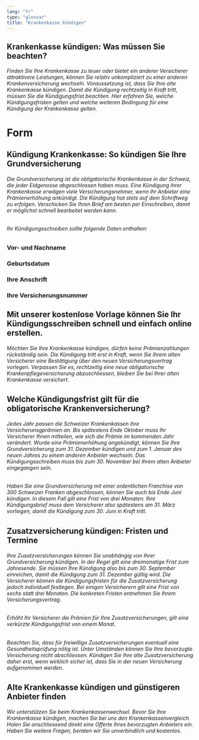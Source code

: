 ```yaml
---
lang: "fr"
type: "glossar"
title: "Krankenkasse kündigen"
---
```


## Krankenkasse kündigen: Was müssen Sie beachten?

###### Finden Sie Ihre Krankenkasse zu teuer oder bietet ein anderer Versicherer attraktivere Leistungen, können Sie relativ unkompliziert zu einer anderen Krankenversicherung wechseln. Voraussetzung ist, dass Sie Ihre alte Krankenkasse kündigen. Damit die Kündigung rechtzeitig in Kraft tritt, müssen Sie die Kündigungsfrist beachten. Hier erfahren Sie, welche Kündigungsfristen gelten und welche weiteren Bedingung für eine Kündigung der Krankenkasse gelten.

# Form

## Kündigung Krankenkasse: So kündigen Sie Ihre Grundversicherung

###### Die Grundversicherung ist die obligatorische Krankenkasse in der Schweiz, die jeder Eidgenosse abgeschlossen haben muss. Eine Kündigung ihrer Krankenkasse erwägen viele Versicherungsnehmer, wenn ihr Anbieter eine Prämienerhöhung ankündigt. Die Kündigung hat stets auf dem Schriftweg zu erfolgen. Verschicken Sie Ihren Brief am besten per Einschreiben, damit er möglichst schnell bearbeitet werden kann.

###### Ihr Kündigungsschreiben sollte folgende Daten enthalten:

### Vor- und Nachname

### Geburtsdatum

### Ihre Anschrift

### Ihre Versicherungsnummer

## Mit unserer kostenlose Vorlage können Sie Ihr Kündigungsschreiben schnell und einfach online erstellen.

###### Möchten Sie Ihre Krankenkasse kündigen, dürfen keine Prämienzahlungen rückständig sein. Die Kündigung tritt erst in Kraft, wenn Sie Ihrem alten Versicherer eine Bestätigung über den neuen Versicherungsvertrag vorlegen. Verpassen Sie es, rechtzeitig eine neue obligatorische Krankenpflegeversicherung abzuschliessen, bleiben Sie bei Ihrer alten Krankenkasse versichert.

## Welche Kündigungsfrist gilt für die obligatorische Krankenversicherung?

###### Jedes Jahr passen die Schweizer Krankenkassen ihre Versicherunsgprämien an. Bis spätestens Ende Oktober muss Ihr Versicherer Ihnen mitteilen, wie sich die Prämie im kommenden Jahr verändert. Wurde eine Prämienerhöhung angekündigt, können Sie Ihre Grundversicherung zum 31. Dezember kündigen und zum 1. Januar des neuen Jahres zu einem anderen Anbieter wechseln. Das Kündigungsschreiben muss bis zum 30. November bei Ihrem alten Anbieter eingegangen sein.

###### Haben Sie eine Grundversicherung mit einer ordentlichen Franchise von 300 Schweizer Franken abgeschlossen, können Sie auch bis Ende Juni kündigen. In diesem Fall gilt eine Frist von drei Monaten. Ihre Kündigungsbrief muss dem Versicherer also spätestens am 31. März vorliegen, damit die Kündigung zum 30. Juni in Kraft tritt.

## Zusatzversicherung kündigen: Fristen und Termine

###### Ihre Zusatzversicherungen können Sie unabhängig von Ihrer Grundversicherung kündigen. In der Regel gilt eine dreimonatige Frist zum Jahresende. Sie müssen Ihre Kündigung also bis zum 30. September einreichen, damit die Kündigung zum 31. Dezember gültig wird. Die Versicherer können die Kündigungsfristen für die Zusatzversicherung jedoch individuell festlegen. Bei einigen Versicherern gilt eine Frist von sechs statt drei Monaten. Die konkreten Fristen entnehmen Sie Ihrem Versicherungsvertrag.

###### Erhöht Ihr Versicherer die Prämien für Ihre Zusatzversicherungen, gilt eine verkürzte Kündigungsfrist von einem Monat.

###### Beachten Sie, dass für freiwillige Zusatzversicherungen eventuell eine Gesundheitsprüfung nötig ist. Unter Umständen können Sie Ihre bevorzugte Versicherung nicht abschliessen. Kündigen Sie Ihre alte Zusatzversicherung daher erst, wenn wirklich sicher ist, dass Sie in der neuen Versicherung aufgenommen werden.

## Alte Krankenkasse kündigen und günstigeren Anbieter finden

###### Wir unterstützen Sie beim Krankenkassenwechsel. Bevor Sie Ihre Krankenkasse kündigen, machen Sie bei uns den Krankenkassenvergleich. Holen Sie anschliessend direkt eine Offerte Ihres bevorzugten Anbieters ein. Haben Sie weitere Fragen, beraten wir Sie unverbindlich und kostenlos.
